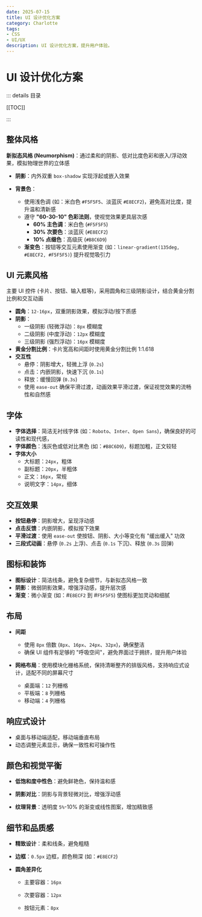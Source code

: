 ```yaml
---
date: 2025-07-15
title: UI 设计优化方案
category: Charlotte
tags:
- CSS
- UI/UX
description: UI 设计优化方案，提升用户体验。
---
```

# UI 设计优化方案

::: details 目录

[[TOC]]

:::

## 整体风格

**新拟态风格 (Neumorphism)**：通过柔和的阴影、低对比度色彩和嵌入/浮动效果，模拟物理世界的立体感

- **阴影**：内外双重 `box-shadow` 实现浮起或嵌入效果

- **背景色**：
  - 使用浅色调 (如：米白色 `#F5F5F5`、淡蓝灰 `#E8ECF2`)，避免高对比度，提升温和清新感
  - 遵守 **"60-30-10" 色彩法则**，使视觉效果更具层次感
    - **60% 主色调**：米白色 (`#F5F5F5`)
    - **30% 次要色**：淡蓝灰 (`#E8ECF2`)
    - **10% 点缀色**：高级灰 (`#B8C6D9`)
  - **渐变色**：按钮等交互元素使用渐变 (如：`linear-gradient(135deg, #E8ECF2, #F5F5F5)`) 提升视觉吸引力

## UI 元素风格

主要 UI 控件 (卡片、按钮、输入框等)，采用圆角和三级阴影设计，结合黄金分割比例和交互动画

- **圆角**：`12-16px`，双重阴影效果，模拟浮动/按下质感
- **阴影**：
  - 一级阴影 (轻微浮动)：`8px` 模糊度
  - 二级阴影 (中度浮动)：`12px` 模糊度
  - 三级阴影 (强烈浮动)：`16px` 模糊度
- **黄金分割比例**：卡片宽高和间距时使用黄金分割比例 1:1.618
- **交互性**
  - 悬停：阴影增大，轻微上浮 (`0.2s`)
  - 点击：内嵌阴影，快速下沉 (`0.1s`)
  - 释放：缓慢回弹 (`0.3s`)
  - 使用 `ease-out` 确保平滑过渡，动画效果平滑过渡，保证视觉效果的流畅性和自然感

## 字体

- **字体选择**：简洁无衬线字体 (如：`Roboto`、`Inter`、`Open Sans`)，确保良好的可读性和现代感，
- **字体颜色**：浅灰色或低对比黑色 (如：`#B8C6D9`)，标题加粗，正文较轻
- **字体大小**
  - 大标题：`24px`，粗体
  - 副标题：`20px`，半粗体
  - 正文：`16px`，常规
  - 说明文字：`14px`，细体


## 交互效果

- **按钮悬停**：阴影增大，呈现浮动感
- **点击反馈**：内嵌阴影，模拟按下效果
- **平滑过渡**：使用 `ease-out` 使按钮、阴影、大小等变化有 "缓出缓入" 功效
- **三段式动画**：悬停 (`0.2s` 上浮)、点击 (`0.1s` 下沉)、释放 (`0.3s` 回弹)

## 图标和装饰

- **图标设计**：简洁线条，避免复杂细节，与新拟态风格一致
- **阴影**：微弱阴影效果，增强浮动感，提升层次感
- **渐变**：微小渐变 (如：#`E8ECF2` 到 #`F5F5F5`) 使图标更加灵动和细腻

## 布局

- **间距**
  - 使用 `8px` 倍数 (`8px`、`16px`、`24px`、`32px`)，确保整洁
  - 确保 UI 组件有足够的 "呼吸空间"，避免界面过于拥挤，提升用户体验

- **网格布局**：使用模块化栅格系统，保持清晰整齐的排版风格，支持响应式设计，适配不同的屏幕尺寸
  - 桌面端：`12` 列栅格
  - 平板端：`8` 列栅格
  - 移动端：`4` 列栅格


## 响应式设计

- 桌面与移动端适配，移动端垂直布局
- 动态调整元素显示，确保一致性和可操作性

## 颜色和视觉平衡

- **低饱和度中性色**：避免鲜艳色，保持温和感

- **阴影对比**：阴影与背景轻微对比，增强浮动感

- **纹理背景**：透明度 `5%`-10% 的渐变或线性图案，增加精致感

## 细节和品质感

- **精致设计**：柔和线条，避免粗糙

- **边框**：`0.5px` 边框，颜色稍深 (如：`#E8ECF2`)

- **圆角差异化**

  - 主要容器：`16px`

  - 次要容器：`12px`

  - 按钮元素：`8px`

